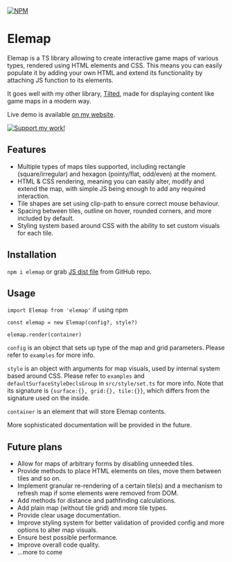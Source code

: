 [![NPM](https://img.shields.io/npm/v/elemap?label=NPM)](https://www.npmjs.com/package/elemap)

# Elemap

Elemap is a TS library allowing to create interactive game maps of various types, rendered using HTML elements and CSS. This means you can easily populate it by adding your own HTML and extend its functionality by attaching JS function to its elements.

It goes well with my other library, [Tilted](https://github.com/anbeeld/Tilted), made for displaying content like game maps in a modern way.

Live demo is available [on my website](https://anbeeld.com/elemap).

[![Support my work!](https://anbeeld.com/images/support.jpg)](https://anbeeld.com/support)

## Features

- Multiple types of maps tiles supported, including rectangle (square/irregular) and hexagon (pointy/flat, odd/even) at the moment.
- HTML & CSS rendering, meaning you can easily alter, modify and extend the map, with simple JS being enough to add any required interaction.
- Tile shapes are set using clip-path to ensure correct mouse behaviour.
- Spacing between tiles, outline on hover, rounded corners, and more included by default.
- Styling system based around CSS with the ability to set custom visuals for each tile.

## Installation

`npm i elemap` or grab [JS dist file](https://github.com/Anbeeld/Elemap/tree/main/dist) from GitHub repo.

## Usage

`import Elemap from 'elemap'` if using npm

`const elemap = new Elemap(config?, style?)`

`elemap.render(container)`

`config` is an object that sets up type of the map and grid parameters. Please refer to `examples` for more info.

`style` is an object with arguments for map visuals, used by internal system based around CSS. Please refer to `examples` and `defaultSurfaceStyleDeclsGroup` in `src/style/set.ts` for more info. Note that its signature is `{surface:{}, grid:{}, tile:{}}`, which differs from the signature used on the inside.

`container` is an element that will store Elemap contents.

More sophisticated documentation will be provided in the future.

## Future plans

- Allow for maps of arbitrary forms by disabling unneeded tiles.
- Provide methods to place HTML elements on tiles, move them between tiles and so on.
- Implement granular re-rendering of a certain tile(s) and a mechanism to refresh map if some elements were removed from DOM.
- Add methods for distance and pathfinding calculations.
- Add plain map (without tile grid) and more tile types.
- Provide clear usage documentation.
- Improve styling system for better validation of provided config and more options to alter map visuals.
- Ensure best possible performance.
- Improve overall code quality.
- ...more to come
